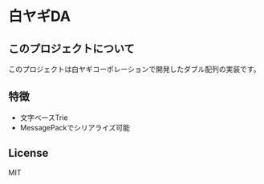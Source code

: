 # 白ヤギDA

## このプロジェクトについて

このプロジェクトは白ヤギコーポレーションで開発したダブル配列の実装です。

## 特徴

* 文字ベースTrie
* MessagePackでシリアライズ可能

## License

MIT
